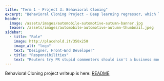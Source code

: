 ```yaml
---
title: "Term 1 - Project 3: Behavioral Cloning"
excerpt: "Behavioral Cloning Project - Deep learning regressor, which learns the steering angle of a vehicle based on three camera vantage points."
header:
  image: /assets/images/automobile-automotive-autumn-banner.jpg
  teaser: /assets/images/automobile-automotive-autumn-thumbnail.jpeg
sidebar:
  - title: "Role"
    image: http://placehold.it/350x250
    image_alt: "logo"
    text: "Designer, Front-End Developer"
  - title: "Responsibilities"
    text: "Reuters try PR stupid commenters should isn't a business model"
---
```


Behavioral Cloning project writeup is here: [README](https://github.com/scollins83/CarND-Behavioral-Cloning-P3/blob/master/README.md)
